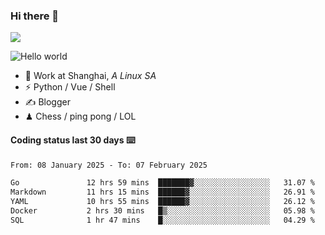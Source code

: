 ### Hi there 👋
![](https://komarev.com/ghpvc/?username=Xuhandsome)


<img src="https://github-readme-stats.vercel.app/api?username=XuHandsome&show_icons=true&theme=merko" alt="Hello world">

<br/>

- 🍻  Work at Shanghai, _A Linux SA_
- ⚡  Python / Vue / Shell
- ✍️  Blogger
- ♟  Chess / ping pong / LOL

#### Coding status last 30 days ⌨️

<!--START_SECTION:waka-->

```txt
From: 08 January 2025 - To: 07 February 2025

Go               12 hrs 59 mins  ███████▓░░░░░░░░░░░░░░░░░   31.07 %
Markdown         11 hrs 15 mins  ██████▓░░░░░░░░░░░░░░░░░░   26.91 %
YAML             10 hrs 55 mins  ██████▓░░░░░░░░░░░░░░░░░░   26.12 %
Docker           2 hrs 30 mins   █▒░░░░░░░░░░░░░░░░░░░░░░░   05.98 %
SQL              1 hr 47 mins    █░░░░░░░░░░░░░░░░░░░░░░░░   04.29 %
```

<!--END_SECTION:waka-->
